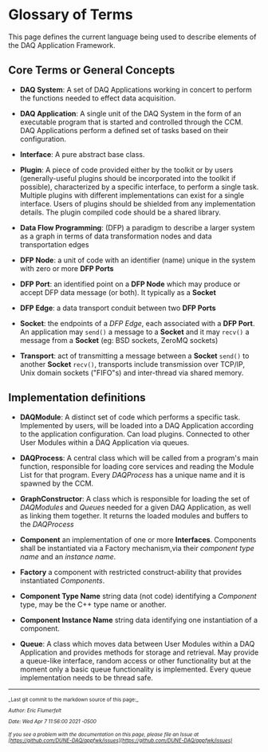# Glossary of Terms
This page defines the current language being used to describe elements of the DAQ Application Framework.

## Core Terms or General Concepts 

* **DAQ System**: A set of DAQ Applications working in concert to perform the functions needed to effect data acquisition.

* **DAQ Application**: A single unit of the DAQ System in the form of an executable program that is started and controlled through the CCM. DAQ Applications perform a defined set of tasks based on their configuration.

* **Interface**: A pure abstract base class.

* **Plugin**: A piece of code provided either by the toolkit or by users (generally-useful plugins should be incorporated into the toolkit if possible), characterized by a specific interface, to perform a single task. Multiple plugins with different implementations can exist for a single interface. Users of plugins should be shielded from any implementation details. The plugin compiled code should be a shared library.

* **Data Flow Programming**: (DFP) a paradigm to describe a larger system as a graph in terms of data transformation nodes and data transportation edges

* **DFP Node**: a unit of code with an identifier (name) unique in the system with zero or more **DFP Ports**

* **DFP Port**: an identified point on a **DFP Node** which may produce or accept DFP data message (or both).  It typically as a **Socket**

* **DFP Edge**: a data transport conduit between two **DFP Ports**

* **Socket**: the endpoints of a *DFP Edge*, each associated with a **DFP Port**.  An application may `send()` a message to a **Socket** and it may `recv()` a message from a **Socket** (eg: BSD sockets, ZeroMQ sockets)

* **Transport**: act of transmitting a message between a **Socket** `send()` to another **Socket** `recv()`, transports include transmission over TCP/IP, Unix domain sockets ("FIFO"s) and inter-thread via shared memory.

## Implementation definitions 

* **DAQModule**: A distinct set of code which performs a specific task. Implemented by users, will be loaded into a DAQ Application according to the application configuration. Can load plugins. Connected to other User Modules within a DAQ Application via queues.

* **DAQProcess**: A central class which will be called from a program's main function, responsible for loading core services and reading the Module List for that program. Every *DAQProcess* has a unique name and it is spawned by the CCM.

* **GraphConstructor**: A class which is responsible for loading the set of *DAQModules* and *Queues* needed for a given DAQ Application, as well as linking them together. It returns the loaded modules and buffers to the *DAQProcess*

* **Component** an implementation of one or more **Interfaces**. Components shall be instantiated via a Factory mechanism,via their *component type name* and an *instance name*. 

* **Factory** a component with restricted construct-ability that provides instantiated *Components*. 

* **Component Type Name** string data (not code) identifying a *Component* type, may be the C++ type name or another.

* **Component Instance Name** string data identifying one instantiation of a component.

* **Queue**: A class which moves data between User Modules within a DAQ Application and provides methods for storage and retrieval. May provide a queue-like interface, random access or other functionality but at the moment only a basic queue functionality is implemented. Every queue implementation needs to be thread safe.

-----

<font size="1">
_Last git commit to the markdown source of this page:_


_Author: Eric Flumerfelt_

_Date: Wed Apr 7 11:56:00 2021 -0500_

_If you see a problem with the documentation on this page, please file an Issue at [https://github.com/DUNE-DAQ/appfwk/issues](https://github.com/DUNE-DAQ/appfwk/issues)_
</font>
